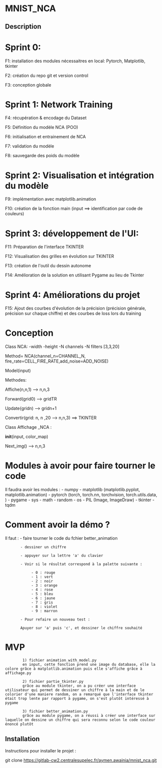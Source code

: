 # MNIST_NCA

## Description

 
#    Sprint 0:

F1: installation des modules nécessaitres en local: Pytorch, Matplotlib, tkinter 

F2: création du repo git et version control

F3: conception globale

#   Sprint 1: Network Training

F4: récupération & encodage du Dataset

F5: Définition du modèle NCA (POO)

F6: initialisation et entrainement de NCA

F7: validation du modèle

F8: sauvegarde des poids du modèle

#    Sprint 2: Visualisation et intégration du modèle 

F9: implémentation avec matplotlib.animation

F10: création de la fonction main (input ==> identification par code de couleurs)

#    Sprint 3: développement de l'UI:

F11: Préparation de l'interface TKINTER

F12: Visualisation des grilles en évolution sur TKINTER

F13: création de l'outil du dessin autonome

F14: Amélioration de la solution en utilisant Pygame au lieu de Tkinter 

#  Sprint 4: Améliorations du projet

F15: Ajout des courbes d'évolution de la précision (précision générale, précision sur chaque chiffre) et des courbes de loss lors du training


#  Conception

 Class NCA: -width  -height  -N channels -N filters [3,3,20]

Method= NCA(channel_n=CHANNEL_N, fire_rate=CELL_FIRE_RATE,add_noise=ADD_NOISE)

Model(input)

Methodes: 

Affiche(n,n,1) --> n,n,3

Forward(grid0) --> gridTR

Update{gridn) --> gridn+1

Convertir(grid: n, n ,20 --> n,n,3)
==> TKINTER

Class Affichage _NCA :

__init__(input, color_map)

Next_img() --> n,n,3


# Modules à avoir pour faire tourner le code 

Il faudra avoir les modules : - numpy
                              - matplotlib (matplotlib.pyplot, matplotlib.animation)
                              - pytorch (torch, torch.nn, torchvision, torch.utils.data, )
                              - pygame
                              - sys
                              - math
                              - random
                              - os
                              - PIL (Image, ImageDraw)
                              - tkinter
                              - tqdm
                              

# Comment avoir la démo ?

Il faut :  - faire tourner le code du fchier better_animation

           - dessiner un chiffre

           - appuyer sur la lettre 'a' du clavier

           - Voir si le résultat correspond à la palette suivante : 
           
                - 0 : rouge
                - 1 : vert
                - 2 : noir
                - 3 : orange
                - 4 : rose
                - 5 : bleu 
                - 6 : jaune 
                - 7 : gris
                - 8 : violet
                - 9 : marron

           - Pour refaire un nouveau test :

           Apuyer sur 'a' puis 'c', et dessiner le chiffre souhaité

# MVP

            1) fichier animation_with_model.py
            en input, cette fonction prend une image du database, elle la colore grâce à matplotlib.animation puis elle s'affiche grâce à affichage.py

            2) fichier partie_tkinter.py
            grâce au module tkinter, on a pu créer une interface utilisateur qui permet de dessiner un chiffre à la main et de le colorier d'une maniere random, on a remarqué que l'interface tkinter était trop lente par rapport à pygame, on s'est plutôt intéressé à pygame

            3) fichier better_animation.py
            grâce au module pygame, on a réussi à créer une interface sur laquelle on dessine un chiffre qui sera reconnu selon le code couleur énoncé plutôt




## Installation
Instructions pour installer le projet :

git clone https://gitlab-cw2.centralesupelec.fr/aymen.awainia/mnist_nca.git

